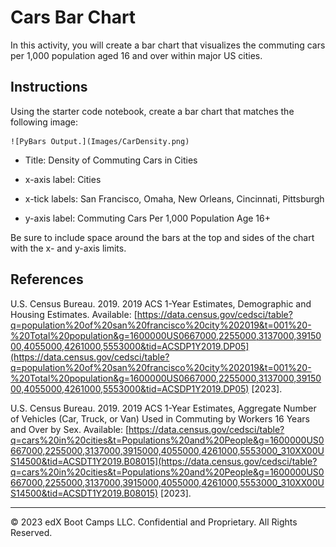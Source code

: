 # Cars Bar Chart

In this activity, you will create a bar chart that visualizes the commuting cars per 1,000 population aged 16 and over  within major US cities.

## Instructions

Using the starter code notebook, create a bar chart that matches the following image:

    ![PyBars Output.](Images/CarDensity.png)

* Title: Density of Commuting Cars in Cities

* x-axis label: Cities

* x-tick labels: San Francisco, Omaha, New Orleans, Cincinnati, Pittsburgh

* y-axis label: Commuting Cars Per 1,000 Population Age 16+

Be sure to include space around the bars at the top and sides of the chart with the x- and y-axis limits.

## References

U.S. Census Bureau. 2019. 2019 ACS 1-Year Estimates, Demographic and Housing Estimates. Available: [https://data.census.gov/cedsci/table?q=population%20of%20san%20francisco%20city%202019&t=001%20-%20Total%20population&g=1600000US0667000,2255000,3137000,3915000,4055000,4261000,5553000&tid=ACSDP1Y2019.DP05](https://data.census.gov/cedsci/table?q=population%20of%20san%20francisco%20city%202019&t=001%20-%20Total%20population&g=1600000US0667000,2255000,3137000,3915000,4055000,4261000,5553000&tid=ACSDP1Y2019.DP05) [2023].

U.S. Census Bureau. 2019. 2019 ACS 1-Year Estimates, Aggregate Number of Vehicles (Car, Truck, or Van) Used in Commuting by Workers 16 Years and Over by Sex. Available: [https://data.census.gov/cedsci/table?q=cars%20in%20cities&t=Populations%20and%20People&g=1600000US0667000,2255000,3137000,3915000,4055000,4261000,5553000_310XX00US14500&tid=ACSDT1Y2019.B08015](https://data.census.gov/cedsci/table?q=cars%20in%20cities&t=Populations%20and%20People&g=1600000US0667000,2255000,3137000,3915000,4055000,4261000,5553000_310XX00US14500&tid=ACSDT1Y2019.B08015) [2023].


---

© 2023 edX Boot Camps LLC. Confidential and Proprietary. All Rights Reserved.